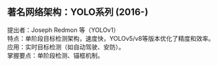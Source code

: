 ## 著名网络架构：YOLO系列 (2016-)
提出者：Joseph Redmon 等（YOLOv1）  
特点：单阶段目标检测架构，速度快，YOLOv5/v8等版本优化了精度和效率。  
应用：实时目标检测（如自动驾驶、安防）。  
掌握要点：单阶段检测、锚框机制。  
